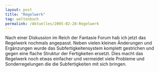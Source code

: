 ```yaml
---
layout: post
title: "Regelwerk"
tag: weltenbuch
permalink: /Aktuelles/2005-02-28-Regelwerk
---
```


Nach einer Diskussion im Reich der Fantasie Forum hab ich jetzt das Regelwerk nochmals angepasst. Neben vielen kleinen Änderungen und Ergänzungen wurde das Subfertigkeitensystem komplett gestrichen und gegen eine flache Struktur der Fertigkeiten ersetzt. Dies macht das Regelwerk noch etwas einfacher und vermeidet viele Probleme und Sonderregelungen die die Subfertigkeiten mit sich bringen.


